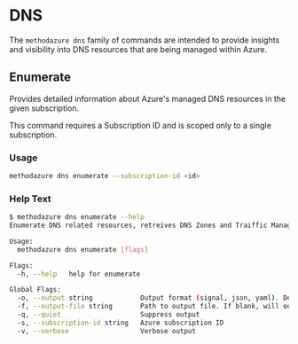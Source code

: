 # DNS

The `methodazure dns` family of commands are intended to provide insights and visibility into DNS resources that are being managed within Azure.

## Enumerate

Provides detailed information about Azure's managed DNS resources in the given subscription.

This command requires a Subscription ID and is scoped only to a single subscription.

### Usage

```bash
methodazure dns enumerate --subscription-id <id>
```

### Help Text

```bash
$ methodazure dns enumerate --help
Enumerate DNS related resources, retreives DNS Zones and Traiffic Manager details

Usage:
  methodazure dns enumerate [flags]

Flags:
  -h, --help   help for enumerate

Global Flags:
  -o, --output string            Output format (signal, json, yaml). Default value is signal (default "signal")
  -f, --output-file string       Path to output file. If blank, will output to STDOUT
  -q, --quiet                    Suppress output
  -s, --subscription-id string   Azure subscription ID
  -v, --verbose                  Verbose output
```
